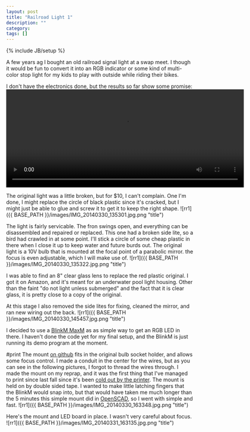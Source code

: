 ```yaml
---
layout: post
title: "Railroad Light 1"
description: ""
category: 
tags: []
---
```

{% include JB/setup %}

A few years ag I bought an old railroad signal light at a swap meet.  I though it would be fun to convert it into an RGB indicator or some kind of multi-color stop light for my kids to play with outside while riding their bikes.


I don't have the electronics done, but the results so far show some promise:
<video id="video_1" class="video-js vjs-default-skin" controls="" preload="auto" width="640" height="264">
<source src="{{ BASE_PATH }}/images/TRIM_20140331_170021.mp4" type="video/mp4" /> 
</video>


The original light was a little broken, but for $10, I can't complain.  One I'm done, I might replace the circle of black plastic since it's cracked, but I might just be able to glue and screw it to get it to keep the right shape.
![rr1]({{ BASE_PATH }}/images/IMG_20140330_135301.jpg.png "title")


The light is fairly servicable.  The fron swings open, and everything can be disassembled and repaired or replaced.  This one had a broken side lite, so a bird had crawled in at some point.  I'll stick a circle of some cheap plastic in there when I close it up to keep water and future burds out.
The original light is a 10V bulb that is mounted at the focal point of a parabolic mirror.  the focus is even adjustable, which I will make use of.
![rr1]({{ BASE_PATH }}/images/IMG_20140330_135322.jpg.png "title")

I was able to find an 8" clear glass lens to replace the red plastic original.  I got it on Amazon, and it's meant for an underwater pool light housing.  Other than the faint "do not light unless submerged" and the fact that it is clear glass, it is pretty close to a copy of the original.

At this stage I also removed the side lites for fixing, cleaned the mirror, and ran new wiring out the back.
![rr1]({{ BASE_PATH }}/images/IMG_20140330_145457.jpg.png "title")

I decided to use a [BlinkM MaxM](http://thingm.com/products/blinkm-maxm/) as as simple way to get an RGB LED in there.  I haven't done the code yet for my final setup, and the BlinkM is just running its demo program at the moment.

#print
The mount [on github](https://github.com/markfinn/rgb_railroad_rlight) fits in the original bulb socket holder, and allows some focus control.  I made a conduit in the center for the wires, but as you can see in the following pictures, I forgot to thread the wires through.
I made the mount on my reprap, and it was the first thing that I've managed to print since last fall since it's been [cold out by the printer](http://localhost:4000/2014/03/31/reprap-enclosure/).  The mount is held on by double sided tape.  I wanted to make little latching fingers that the BlinkM would snap into, but that would have taken me much longer than the 5 minutes this simple mount did in [OpenSCAD](http://www.openscad.org/), so I went with simple and fast.
![rr1]({{ BASE_PATH }}/images/IMG_20140330_163348.jpg.png "title")


Here's the mount and LED board in place. I wasn't very careful about focus.  
![rr1]({{ BASE_PATH }}/images/IMG_20140331_163135.jpg.png "title")








